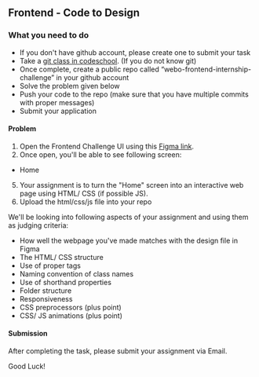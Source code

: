 ## Frontend - Code to Design

### What you need to do

* If you don't have github account, please create one to submit your task
* Take a [git class in codeschool](https://www.codeschool.com/courses/try-git). (If you do not know git)
* Once complete, create a public repo called “webo-frontend-internship-challenge” in your github account
* Solve the problem given below
* Push your code to the repo (make sure that you have multiple commits with proper messages) 
* Submit your application

#### Problem

1. Open the Frontend Challenge UI using this [Figma link](https://www.figma.com/file/KdMCkobmwma5vmWQGVAs6I/Intern-Design-Challenge?node-id=0%3A1).
2. Once open, you'll  be able to see following screen: 
 - Home
5. Your assignment is to turn the "Home" screen into an interactive web page using HTML/ CSS (if possible JS). 
5. Upload the html/css/js file into your repo

We'll be looking into following aspects of your assignment and using them as judging criteria:
- How well the webpage you've made matches with the design file in Figma
- The HTML/ CSS structure 
- Use of proper tags
- Naming convention of class names
- Use of shorthand properties
- Folder structure
- Responsiveness
- CSS preprocessors (plus point)
- CSS/ JS animations (plus point)

#### Submission

After completing the task, please submit your assignment via Email. 

Good Luck!

